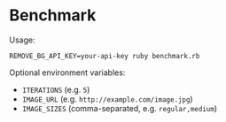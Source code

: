 # Benchmark

Usage:

```
REMOVE_BG_API_KEY=your-api-key ruby benchmark.rb
```

Optional environment variables:

- `ITERATIONS` (e.g. `5`)
- `IMAGE_URL` (e.g. `http://example.com/image.jpg`)
- `IMAGE_SIZES` (comma-separated, e.g. `regular,medium`)
